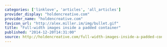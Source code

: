 ```yaml
---
categories: ['linklove', 'articles', 'all_articles']
provider_display: "holdencreative.com"
provider_name: "holdencreative.com"
favicon_url: "http://alex.miller.im/img/bullet.gif"
title: "Full-width images inside a padded container"
published: "2014-12-20T14:31:00"
source: http://holdencreative.com/full-width-images-inside-a-padded-container-2/
---
```

